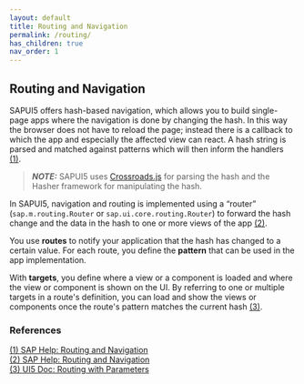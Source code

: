 ```yaml
---
layout: default
title: Routing and Navigation
permalink: /routing/
has_children: true
nav_order: 1
---
```


## Routing and Navigation

SAPUI5 offers hash-based navigation, which allows you to build single-page apps where the navigation is done by changing the hash. In this way the browser does not have to reload the page; instead there is a callback to which the app and especially the affected view can react. A hash string is parsed and matched against patterns which will then inform the handlers [(1)](#reference1).

> **_NOTE:_** SAPUI5 uses [Crossroads.js](https://millermedeiros.github.io/crossroads.js/) for parsing the hash and the Hasher framework for manipulating the hash.

In SAPUI5, navigation and routing is implemented using a “router” (`sap.m.routing.Router` or `sap.ui.core.routing.Router`) to forward the hash change and the data in the hash to one or more views of the app [(2)](#reference1).

You use **routes** to notify your application that the hash has changed to a certain value. For each route, you define the **pattern** that can be used in the app implementation.

With **targets**, you define where a view or a component is loaded and where the view or component is shown on the UI. By referring to one or multiple targets in a route's definition, you can load and show the views or components once the route's pattern matches the current hash [(3)](#reference3).

### References

<a href="https://help.sap.com/saphelp_snc700_ehp04/helpdata/de/3d/18f20bd2294228acb6910d8e8a5fb5/content.htm?no_cache=true" name="reference1">(1) SAP Help: Routing and Navigation</a>  
<a href="https://help.sap.com/doc/saphelp_nw75/7.5.5/en-US/3d/18f20bd2294228acb6910d8e8a5fb5/content.htm?no_cache=true" name="reference2">(2) SAP Help: Routing and Navigation</a>  
<a href="https://sapui5.hana.ondemand.com/sdk/#/topic/2366345a94f64ec1a80f9d9ce50a59ef" name="reference3">(3) UI5 Doc: Routing with Parameters</a>  
